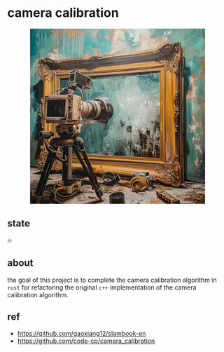 # camera calibration

<div align="center">  
  <img width="400" alt="图片描述" src="./assets/title.png">  
</div>

## state
:fire: 

## about
the goal of this project is to complete
the camera calibration algorithm in `rust`
for refactoring the original `c++` implementation 
of the camera calibration algorithm.

## ref 

- https://github.com/gaoxiang12/slambook-en
- https://github.com/code-cp/camera_calibration
